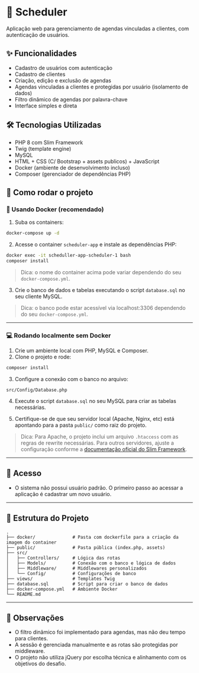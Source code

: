 # 📅 Scheduler

Aplicação web para gerenciamento de agendas vinculadas a clientes, com autenticação de usuários.

## ✨ Funcionalidades

- Cadastro de usuários com autenticação
- Cadastro de clientes
- Criação, edição e exclusão de agendas
- Agendas vinculadas a clientes e protegidas por usuário (isolamento de dados)
- Filtro dinâmico de agendas por palavra-chave
- Interface simples e direta

## 🛠️ Tecnologias Utilizadas

- PHP 8 com Slim Framework
- Twig (template engine)
- MySQL
- HTML + CSS (C/ Bootstrap + assets publicos) + JavaScript
- Docker (ambiente de desenvolvimento incluso)
- Composer (gerenciador de dependências PHP)

## 🚀 Como rodar o projeto

### 🐳 Usando Docker (recomendado)

1. Suba os containers:

```bash
docker-compose up -d
```

2. Acesse o container `scheduler-app` e instale as dependências PHP:

```bash
docker exec -it scheduller-app-scheduler-1 bash
composer install
```
> Dica: o nome do container acima pode variar dependendo do seu `docker-compose.yml`.

3. Crie o banco de dados e tabelas executando o script `database.sql` no seu cliente MySQL.

> Dica: o banco pode estar acessível via localhost:3306 dependendo do seu `docker-compose.yml`.

---

### 💻 Rodando localmente sem Docker

1. Crie um ambiente local com PHP, MySQL e Composer.
2. Clone o projeto e rode:

```bash
composer install
```

3. Configure a conexão com o banco no arquivo:

```
src/Config/Database.php
```

4. Execute o script `database.sql` no seu MySQL para criar as tabelas necessárias.

5. Certifique-se de que seu servidor local (Apache, Nginx, etc) está apontando para a pasta `public/` como raiz do projeto.
> Dica: Para Apache, o projeto inclui um arquivo `.htaccess` com as regras de rewrite necessárias. Para outros servidores, ajuste a configuração conforme a [documentação oficial do Slim Framework](https://www.slimframework.com/docs/v4/start/web-servers.html).
---

## 🔐 Acesso

* O sistema não possui usuário padrão. O primeiro passo ao acessar a aplicação é cadastrar um novo usuário.

---

## 📁 Estrutura do Projeto

```
.
├── docker/              # Pasta com dockerfile para a criação da imagem do container
├── public/              # Pasta pública (index.php, assets)
├── src/
│   ├── Controllers/     # Lógica das rotas
│   ├── Models/          # Conexão com o banco e lógica de dados
│   ├── Middleware/      # Middlewares personalizados
│   └── Config/          # Configurações de banco
├── views/               # Templates Twig
├── database.sql         # Script para criar o banco de dados
├── docker-compose.yml   # Ambiente Docker
└── README.md
```

---

## 📌 Observações

* O filtro dinâmico foi implementado para agendas, mas não deu tempo para clientes.
* A sessão é gerenciada manualmente e as rotas são protegidas por middleware.
* O projeto não utiliza jQuery por escolha técnica e alinhamento com os objetivos do desafio.
